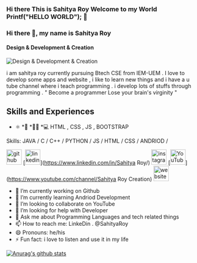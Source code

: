 ### Hi there This is Sahitya Roy Welcome to my World Printf("HELLO WORLD"); 👋
### Hi there 👋, my name is Sahitya Roy
#### Design & Development & Creation 
![Design & Development & Creation ](https://media-exp1.licdn.com/dms/image/C5616AQGeCBMJPnlzjg/profile-displaybackgroundimage-shrink_350_1400/0/1610614425912?e=1616630400&v=beta&t=Cplq-8KKsoANyIobURJriy9O1OjHE82WSji4Y2sZTIE)

i am sahitya roy currently pursuing Btech CSE from IEM-UEM . I love to develop some apps and website , i like to learn new things and i have a u tube channel where i teach programming . i develop lots of stuffs through programming . 
" Become a programmer Lose your brain's virginity "

## Skills and Experiences 
* ⚛
*📱
*👩‍💻
*💻 HTML , CSS , JS , BOOTSTRAP

Skills: JAVA / C / C++ / PYTHON / JS / HTML / CSS / ANDRIOD /



[<img src='https://cdn.jsdelivr.net/npm/simple-icons@3.0.1/icons/github.svg' alt='github' height='40'>](https://github.com/SahityaRoy)  [<img src='https://cdn.jsdelivr.net/npm/simple-icons@3.0.1/icons/linkedin.svg' alt='linkedin' height='40'>](https://www.linkedin.com/in/Sahitya Roy/)  [<img src='https://cdn.jsdelivr.net/npm/simple-icons@3.0.1/icons/instagram.svg' alt='instagram' height='40'>](https://www.instagram.com/sahitya_roy_/)  [<img src='https://cdn.jsdelivr.net/npm/simple-icons@3.0.1/icons/youtube.svg' alt='YouTube' height='40'>](https://www.youtube.com/channel/Sahitya Roy Creation)  [<img src='https://cdn.jsdelivr.net/npm/simple-icons@3.0.1/icons/icloud.svg' alt='website' height='40'>](youtube.com/SahityaRoyCreation)  



- 🔭 I’m currently working on Github
- 🌱 I’m currently learning Andriod Development
- 👯 I’m looking to collaborate on YouTube
- 🤔 I’m looking for help with Developer
- 💬 Ask me about Programming Languages and tech related things 
- 📫 How to reach me: LinkeDin . @SahityaRoy
- 😄 Pronouns: he/his
- ⚡ Fun fact: i love to listen and use it in my life



[![Anurag's github stats](https://github-readme-stats.vercel.app/api?username=SahityaRoy)](https://github.com/anuraghazra/github-readme-stats)
